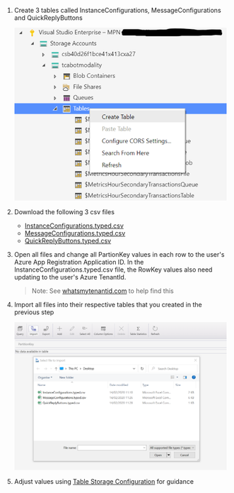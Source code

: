 1. Create 3 tables called InstanceConfigurations, MessageConfigurations and QuickReplyButtons

   ![New Table](images/newTable.png)

1. Download the following 3 csv files

   - [InstanceConfigurations.typed.csv](http://docs.modalitysoftware.com/TeamsChatAssist/images/InstanceConfigurations.typed.csv)
   - [MessageConfigurations.typed.csv](http://docs.modalitysoftware.com/TeamsChatAssist/images/MessageConfigurations.typed.csv)
   - [QuickReplyButtons.typed.csv](http://docs.modalitysoftware.com/TeamsChatAssist/images/QuickReplyButtons.typed.csv)

1. Open all files and change all PartionKey values in each row to the user's Azure App Registration Application ID. In the InstanceConfigurations.typed.csv file, the RowKey values also need updating to the user's Azure TenantId.

   > Note: See [whatsmytenantid.com](https://www.whatismytenantid.com/) to help find this

1. Import all files into their respective tables that you created in the previous step

   ![Table Import](images/TableImport2.png)

1. Adjust values using [Table Storage Configuration](TableStorageConfiguration.md) for guidance
